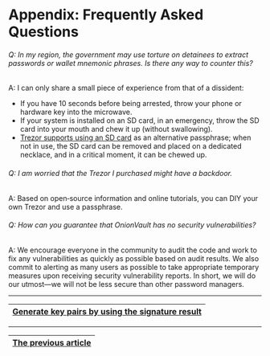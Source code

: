 # Appendix: Frequently Asked Questions

###### Q: In my region, the government may use torture on detainees to extract passwords or wallet mnemonic phrases. Is there any way to counter this?

A: I can only share a small piece of experience from that of a dissident:  
- If you have 10 seconds before being arrested, throw your phone or hardware key into the microwave.  
- If your system is installed on an SD card, in an emergency, throw the SD card into your mouth and chew it up (without swallowing).  
- [Trezor supports using an SD card](https://trezor.io/learn/a/encrypt-pin-with-microsd-card) as an alternative passphrase; when not in use, the SD card can be removed and placed on a dedicated necklace, and in a critical moment, it can be chewed up.

###### Q: I am worried that the Trezor I purchased might have a backdoor.

A: Based on open‑source information and online tutorials, you can DIY your own Trezor and use a passphrase.

###### Q: How can you guarantee that OnionVault has no security vulnerabilities?

A: We encourage everyone in the community to audit the code and work to fix any vulnerabilities as quickly as possible based on audit results. We also commit to alerting as many users as possible to take appropriate temporary measures upon receiving security vulnerability reports. In short, we will do our utmost—we will not be less secure than other password managers.



------------------

| [Generate key pairs by using the signature result](signature_to_keys.md) |
|--------------------------------------------------------------------------|


------------------

| [The previous article](article.md) |
|------------------------------------|

